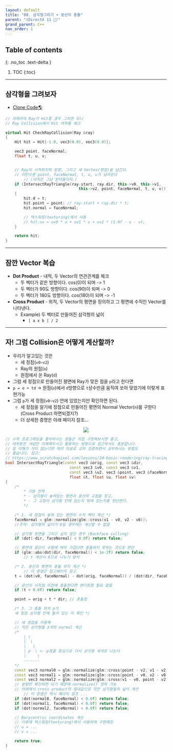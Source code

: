```yaml
---
layout: default
title: "08. 삼각형그리기 + 광선의 충돌"
parent: "(DirectX 11 🎡)"
grand_parent: C++
nav_order: 1
---
```


## Table of contents
{: .no_toc .text-delta }

1. TOC
{:toc}

---

## 삼각형을 그려보자

* [Clone Code🌎](https://github.com/EasyCoding-7/Dx11ExampleWithImgui/tree/12/10_Triangle)

```cpp
// 카메라의 Ray가 Hit할 경우 그리면 되니
// Ray Collision에서 Hit 여부를 체크

virtual Hit CheckRayCollision(Ray &ray)
{
    Hit hit = Hit{-1.0, vec3(0.0), vec3(0.0)};

    vec3 point, faceNormal;
    float t, u, v;


    // Ray의 시작위치와 방향, 그리고 세 Vertex(정점)을 넘긴다.
    // 리턴으론 point, faceNormal, t, u, v가 넘어온다
        // (아직은 그냥 받아들이자.)
    if (IntersectRayTriangle(ray.start, ray.dir, this->v0, this->v1,
                                this->v2, point, faceNormal, t, u, v))
    {
        hit.d = t;
        hit.point = point; // ray.start + ray.dir * t;
        hit.normal = faceNormal;

        // 텍스춰링(texturing)에서 사용
        // hit.uv = uv0 * u + uv1 * v + uv2 * (1.0f - u - v);
    }

    return hit;
}
```

---

## 잠깐 Vector 복습

* **Dot Product** - 내적, 두 Vector의 연관관계를 체크
    * 두 벡터가 같은 방향이다. cos(0)이 되며 -> 1
    * 두 벡터가 90도 방향이다. cos(90)이 되며 -> 0
    * 두 벡터가 180도 방향이다. cos(180)이 되며 -> -1
* **Cross Product** - 외적, 두 Vector의 평면을 정의하고 그 평면에 수직인 Vector를 나타낸다.
    * Example) 두 벡터로 만들어진 삼각형의 넓이
        * `| a x b | / 2`

---

## 자! 그럼 Collision은 어떻게 계산할까?

* 우리가 알고있는 것은 
    * 세 정점(`v0~v2`)
    * Ray의 원점(`o`)
    * 원점에서 쏜 Ray(`d`)
* 그럼 세 정점으로 만들어진 평면에 Ray가 맞은 점을 `p`라고 한다면
* `p = o + td` -> 원점(`o`)에서 `d`방향으로 `t`상수만큼 움직여 쏘아 맞았기에 이렇게 표현가능
* 그럼 `p`가 세 정점(`v0~v2`) 안에 있었는지만 확인하면 된다.
    * 세 정점을 알기에 정점으로 만들어진 평면의 Normal Vector(`n`)를 구한다(Cross Product 하면되겠지?)
    * 더 상세한 증명은 아래 페이지 참조...

<p align="center">
  <img src="https://taehyungs-programming-blog.github.io/blog/assets/images/cpp/graphics/graphics-8-1.png"/>
</p>

```cpp
// 수학 프로그래밍을 좋아하시는 분들은 직접 구현해보시면 좋고,
// 대부분은 개념만 이해해두시고 활용하는 방향으로 접근하셔도 충분합니다.
// 잘 이해가 가지 않는다면 여러 자료로 교차 검증하면서 공부하시는 방법도
// 좋습니다. 참고:
// https://www.scratchapixel.com/lessons/3d-basic-rendering/ray-tracing-rendering-a-triangle/ray-triangle-intersection-geometric-solution
bool IntersectRayTriangle(const vec3 &orig, const vec3 &dir,
                            const vec3 &v0, const vec3 &v1,
                            const vec3 &v2, vec3 &point, vec3 &faceNormal,
                            float &t, float &u, float &v)
{
    /*
        * 기본 전략
        * - 삼각형이 놓여있는 평면과 광선의 교점을 찾고,
        * - 그 교점이 삼각형 안에 있는지 밖에 있는지를 판단한다.
        */

    /* 1. 세 정점이 놓여 있는 평면의 수직 벡터 계산 */
    faceNormal = glm::normalize(glm::cross(v1 - v0, v2 - v0));
    //주의: 삼각형의 넓이가 0일 경우에는 계산할 수 없음

    // 삼각형 뒷면을 그리고 싶지 않은 경우 (Backface culling)
    if (dot(-dir, faceNormal) < 0.0f) return false;

    // 평면과 광선이 수평에 매우 가깝다면 충돌하지 못하는 것으로 판단
    if (glm::abs(dot(dir, faceNormal)) < 1e-2f) return false; 
        // t 계산시 0으로 나누기 방지

    /* 2. 광선과 평면의 충돌 위치 계산 */
        // 이 증명은 참고페이지 참고
    t = (dot(v0, faceNormal) - dot(orig, faceNormal)) / (dot(dir, faceNormal));

    // 광선의 시작점 이전에 충돌한다면 렌더링할 필요 없음
    if (t < 0.0f) return false;

    point = orig + t * dir; // 충돌점

    /* 3. 그 충돌 위치 p가 
    세 정점 삼각형 안에 들어 있는 지 확인 */

    // 세 정점을 이용해
    // 작은 삼각형들 3개의 normal 계산
    /*
        | \
        |  \
        |   \
        | p  \ <- p점을 중심으로 다시 삼각형 세개로 나눈다
        |     \
        -------
    */
    const vec3 normal0 = glm::normalize(glm::cross(point - v2, v1 - v2));
    const vec3 normal1 = glm::normalize(glm::cross(point - v0, v2 - v0));
    const vec3 normal2 = glm::normalize(glm::cross(v1 - v0, point - v2));
    // 방향만 확인하면 되기 때문에 normalize() 생략 가능
    // 아래에서 cross product의 절대값으로 작은 삼각형들의 넓이 계산
        // 이 증명은 역시 페이지 참조 ...
    if (dot(normal0, faceNormal) < 0.0f) return false;
    if (dot(normal1, faceNormal) < 0.0f) return false;
    if (dot(normal2, faceNormal) < 0.0f) return false;

    // Barycentric coordinates 계산
    // 이후에 텍스춰링(texturing)에서 사용하며 구현예정
    // u = ...
    // v = ...

    return true;
}
```